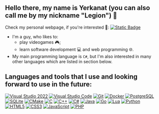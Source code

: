 ## Hello there, my name is Yerkanat (you can also call me by my nickname "Legion") 👋

Check my personal webpage, if you're interested :slightly_smiling_face:: [![Static Badge](https://img.shields.io/badge/My%20Webpage-green?style=plastic)](https://legion2809.github.io/personal-webpage)

* I'm a guy, who likes to:
   - play videogames :video_game:;
   - learn software development :computer: and web programming :globe_with_meridians:.
* My main programming language is `C#`, but I'm also interested in many other languages which are listed in section below.

## Languages and tools that I use and looking forward to use in the future:

[![Visual Studio 2022](https://img.shields.io/badge/Visual%20Studio%202022-A579DB?style=flat&logo=visualstudio)](https://visualstudio.microsoft.com/vs)
[![Visual Studio Code](https://img.shields.io/badge/Visual%20Studio%20Code-0078D7?style=flat&logo=visualstudiocode)](https://code.visualstudio.com)
[![Git](https://img.shields.io/badge/Git-DE4C36?style=flat&logo=git&logoColor=white)](https://git-scm.com)
[![Docker](https://img.shields.io/badge/Docker-1D91B4?style=flat&logo=docker&logoColor=white)](https://docker.com)
[![PostgreSQL](https://img.shields.io/badge/PostgreSQL-336791?style=flat&logo=postgresql&logoColor=white)](https://www.postgresql.org/)
[![SQLite](https://img.shields.io/badge/SQLite-0F80CC?style=flat&logo=sqlite)](https://www.sqlite.org)
[![CMake](https://img.shields.io/badge/CMake-064F8C?style=flat&logo=cmake)](https://cmake.org)
[![C](https://img.shields.io/badge/-C-5E97D0?style=flat&logo=c)](https://www.iso.org/standard/74528.html)
[![C++](https://img.shields.io/badge/C%2B%2B-00599C?style=flat&logo=cplusplus)](https://isocpp.org)
[![C#](https://img.shields.io/badge/C%23-purple?style=flat&logo=csharp)](https://dotnet.microsoft.com/en-us/languages/csharp)
[![Java](https://img.shields.io/badge/Java-ED8B00?style=flat&logo=openjdk&logoColor=white)](https://www.java.com/en)
[![Go](https://img.shields.io/badge/Go-black?style=flat&logo=go&logoColor=white)](https://go.dev)
[![Lua](https://img.shields.io/badge/Lua-00007D?style=flat&logo=lua)](https://lua.org)
[![Python](https://img.shields.io/badge/Python-3773A5?style=flat&logo=python&logoColor=white)](https://www.python.org)
[![HTML5](https://img.shields.io/badge/-HTML5-E34F26?style=flat&logo=html5&logoColor=white)](https://html5.org)
[![CSS3](https://img.shields.io/badge/-CSS3-1572B6?style=flat&logo=css3)](https://www.w3/org/Style/CSS/Overview.en.html)
[![JavaScript](https://img.shields.io/badge/-JavaScript-black?style=flat-square&logo=javascript)](https://javascript.com)
[![PHP](https://img.shields.io/badge/PHP-6383BB?style=flat&logo=php&logoColor=white)](https://php.net)
  

